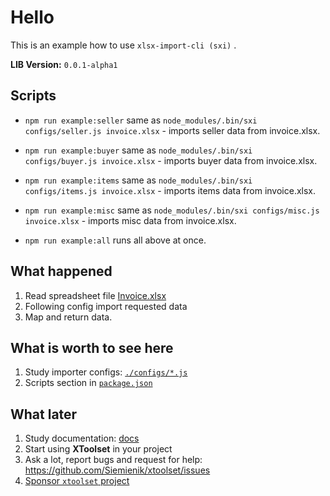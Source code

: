 # Hello

This is an example how to use `xlsx-import-cli (sxi)` .

**LIB Version:** `0.0.1-alpha1`

## Scripts

* `npm run example:seller` same as `node_modules/.bin/sxi configs/seller.js invoice.xlsx` - imports seller data from invoice.xlsx. 
* `npm run example:buyer` same as `node_modules/.bin/sxi configs/buyer.js invoice.xlsx` - imports buyer data from invoice.xlsx. 
* `npm run example:items` same as `node_modules/.bin/sxi configs/items.js invoice.xlsx` - imports items data from invoice.xlsx. 
* `npm run example:misc` same as `node_modules/.bin/sxi configs/misc.js invoice.xlsx` - imports misc data from invoice.xlsx. 

* `npm run example:all`  runs all above at once.

## What happened

1. Read spreadsheet file [Invoice.xlsx](invoice.xlsx)
2. Following config import requested data
3. Map and return data.

## What is worth to see here

1. Study importer configs: [`./configs/*.js`](configs/)
2. Scripts section in [`package.json`](./package.json)

## What later

1. Study documentation: [docs](./../../README.md)
2. Start using **XToolset** in your project
3. Ask a lot, report bugs and request for help: <https://github.com/Siemienik/xtoolset/issues>
4. [Sponsor `xtoolset` project](https://github.com/sponsors/Siemienik)
